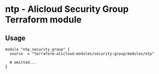 # ntp - Alicloud Security Group Terraform module

## Usage

```hcl
module "ntp_security_group" {
  source  = "terraform-alicloud-modules/security-group/modules/ntp"

  # omitted...
}
```

<!-- BEGINNING OF PRE-COMMIT-TERRAFORM DOCS HOOK -->
<!-- END OF PRE-COMMIT-TERRAFORM DOCS HOOK -->
